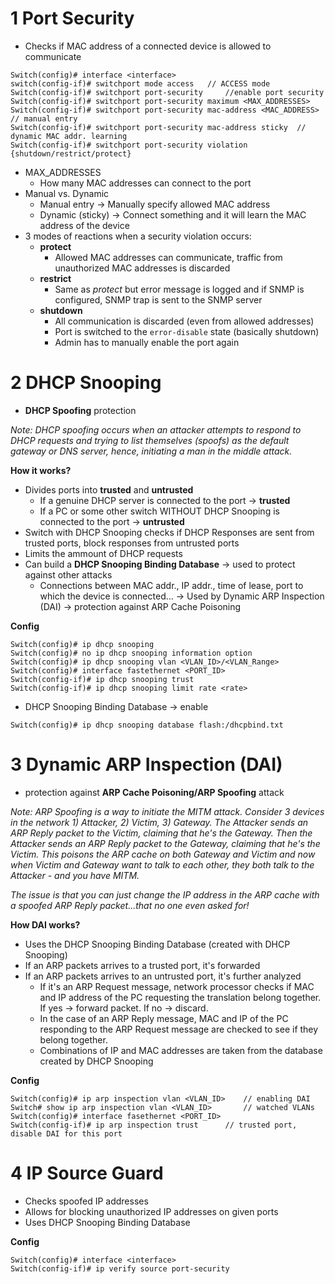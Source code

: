 # 1	Port Security
- Checks if MAC address of a connected device is allowed to communicate

```
Switch(config)# interface <interface>  
switch(config-if)# switchport mode access  	// ACCESS mode
Switch(config-if)# switchport port-security		//enable port security
Switch(config-if)# switchport port-security maximum <MAX_ADDRESSES> 
Switch(config-if)# switchport port-security mac-address <MAC_ADDRESS>	// manual entry  
Switch(config-if)# switchport port-security mac-address sticky  // dynamic MAC addr. learning
Switch(config-if)# switchport port-security violation {shutdown/restrict/protect}
```

- MAX_ADDRESSES
	- How many MAC addresses can connect to the port
- Manual vs. Dynamic
	- Manual entry -> Manually specify allowed MAC address
	- Dynamic (sticky) -> Connect something and it will learn the MAC address of the device
- 3 modes of reactions when a security violation occurs:
	- **protect**
		- Allowed MAC addresses can communicate, traffic from unauthorized MAC addresses is discarded
	- **restrict**
		- Same as *protect* but error message is logged and if SNMP is configured, SNMP trap is sent to the SNMP server
	- **shutdown**
		- All communication is discarded (even from allowed addresses)
		- Port is switched to the `error-disable` state (basically shutdown)
		- Admin has to manually enable the port again


# 2	DHCP Snooping
-	**DHCP Spoofing** protection

*Note: DHCP spoofing occurs when an attacker attempts to respond to DHCP requests and trying to list themselves (spoofs) as the default gateway or DNS server, hence, initiating a man in the middle attack.*

**How it works?**
- Divides ports into **trusted** and **untrusted**
	- If a genuine DHCP server is connected to the port -> **trusted**
	- If a PC or some other switch WITHOUT DHCP Snooping is connected to the port -> **untrusted**
- Switch with DHCP Snooping checks if DHCP Responses are sent from trusted ports, block responses from untrusted ports
- Limits the ammount of DHCP requests
- Can build a **DHCP Snooping Binding Database** -> used to protect against other attacks
	- Connections between MAC addr., IP addr., time of lease, port to which the device is connected... -> Used by Dynamic ARP Inspection (DAI) -> protection against ARP Cache Poisoning


**Config**
```
Switch(config)# ip dhcp snooping
Switch(config)# no ip dhcp snooping information option
Switch(config)# ip dhcp snooping vlan <VLAN_ID>/<VLAN_Range>
Switch(config)# interface fastethernet <PORT_ID>
Switch(config-if)# ip dhcp snooping trust
Switch(config-if)# ip dhcp snooping limit rate <rate>
```

- DHCP Snooping Binding Database -> enable
```
Switch(config)# ip dhcp snooping database flash:/dhcpbind.txt
```


# 3	Dynamic ARP Inspection (DAI)

- protection against **ARP Cache Poisoning/ARP Spoofing** attack

*Note: ARP Spoofing is a way to initiate the MITM attack. Consider 3 devices in the network 1) Attacker, 2) Victim, 3) Gateway. The Attacker sends an ARP Reply packet to the Victim, claiming that he's the Gateway. Then the Attacker sends an ARP Reply packet to the Gateway, claiming that he's the Victim. This poisons the ARP cache on both Gateway and Victim and now when Victim and Gateway want to talk to each other, they both talk to the Attacker - and you have MITM.*

*The issue is that you can just change the IP address in the ARP cache with a spoofed ARP Reply packet...that no one even asked for!*


**How DAI works?**
- Uses the DHCP Snooping Binding Database (created with DHCP Snooping)
- If an ARP packets arrives to a trusted port, it's forwarded
- If an ARP packets arrives to an untrusted port, it's further analyzed
	- If it's an ARP Request message, network processor checks if MAC and IP address of the PC requesting the translation belong together. If yes -> forward packet. If no -> discard.
	- In the case of an ARP Reply message, MAC and IP of the PC responding to the ARP Request message are checked to see if they belong together.
	- Combinations of IP and MAC addresses are taken from the database created by DHCP Snooping

**Config**
```
Switch(config)# ip arp inspection vlan <VLAN_ID>	// enabling DAI
Switch# show ip arp inspection vlan <VLAN_ID>		// watched VLANs
Switch(config)# interface fasethernet <PORT_ID>
Switch(config-if)# ip arp inspection trust		// trusted port, disable DAI for this port
```


# 4	IP Source Guard
- Checks spoofed IP addresses
- Allows for blocking unauthorized IP addresses on given ports
- Uses DHCP Snooping Binding Database

**Config**
```
Switch(config)# interface <interface>
Switch(config-if)# ip verify source port-security
```
